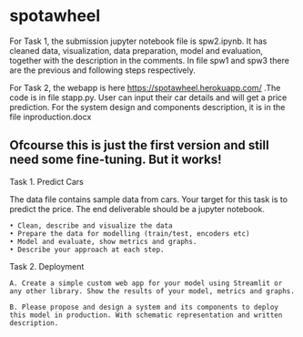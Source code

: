 # spotawheel

For Task 1, the submission jupyter notebook file is spw2.ipynb. It has cleaned data, visualization, data preparation, model and evaluation, together with the description in the comments.
In file spw1 and spw3 there are the previous and following steps respectively.

For Task 2, the webapp is here https://spotawheel.herokuapp.com/ .The code is in file stapp.py. User can input their car details and will get a price prediction.
For the system design and components description, it is in the file inproduction.docx

Ofcourse this is just the first version and still need some fine-tuning. But it works!
----

Task 1. Predict Cars

The data file contains sample data from cars. Your target for this task is to predict the
price. The end deliverable should be a jupyter notebook. 

    • Clean, describe and visualize the data 
    • Prepare the data for modelling (train/test, encoders etc)
    • Model and evaluate, show metrics and graphs. 
    • Describe your approach at each step.


Task 2. Deployment

    A. Create a simple custom web app for your model using Streamlit or any other library. Show the results of your model, metrics and graphs.

    B. Please propose and design a system and its components to deploy this model in production. With schematic representation and written description.
